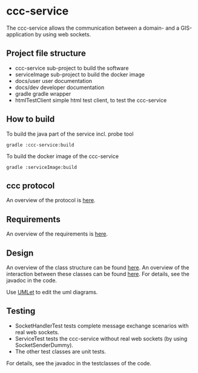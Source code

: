 # ccc-service

The ccc-service allows the communication between a domain- and a GIS-application 
by using web sockets.

## Project file structure
- ccc-service sub-project to build the software
- serviceImage sub-project to build the docker image
- docs/user user documentation
- docs/dev developer documentation
- gradle gradle wrapper
- htmlTestClient simple html test client, to test the ccc-service

## How to build
To build the java part of the service incl. probe tool

    gradle :ccc-service:build 

To build the docker image of the ccc-service

    gradle :serviceImage:build

## ccc protocol
An overview of the protocol is [here](protocol.md).

## Requirements
An overview of the requirements is [here](requirements.md).

## Design
An overview of the class structure can be found [here](classesuml.png).
An overview of the interaction between these classes can be found [here](happyflow.png).
For details, see the javadoc in the code.

Use [UMLet](http://www.umlet.com/umletino/umletino.html) to edit the uml diagrams.

## Testing
- SocketHandlerTest tests complete message exchange scenarios with real web sockets.
- ServiceTest tests the ccc-service without real web sockets (by using SocketSenderDummy).
- The other test classes are unit tests.

For details, see the javadoc in the testclasses of the code.
